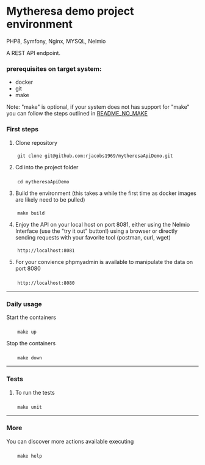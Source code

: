 # Mytheresa demo project environment
PHP8, Symfony, Nginx, MYSQL, Nelmio

A REST API endpoint.

### prerequisites on target system:

- docker
- git
- make

Note: "make" is optional, if your system does not has support for "make" you can follow the steps outlined in [README_NO_MAKE](README_NO_MAKE.md)

### First steps

1. Clone repository
####
        git clone git@github.com:rjacobs1969/mytheresaApiDemo.git

2. Cd into the project folder

###
        cd mytheresaApiDemo

3. Build the environment (this takes a while the first time as docker images are likely need to be pulled)

####
        make build

4. Enjoy the API on your local host on port 8081, either using the Nelmio Interface (use the "try it out" button!) using a browser
or directly sending requests with your favorite tool (postman, curl, wget)

####
        http://localhost:8081

5. For your convience phpmyadmin is available to manipulate the data on port 8080

###
        http://localhost:8080

___

### Daily usage

Start the containers

###
        make up

Stop the containers

###
        make down

___

### Tests

1. To run the tests

###
        make unit

---

### More

You can discover more actions available executing

###
        make help
